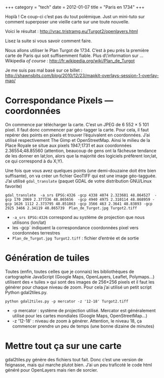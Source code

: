 +++
category = "tech"
date = 2012-01-07
title = "Paris en 1734"
+++

Hoplà ! Ce coup-ci c’est pas du tout polémique. Just un mini-tuto sur
comment superposer une vieille carte sur une toute nouvelle.

Voici le résultat : <http://vrac.tristramg.eu/Turgot2/openlayers.html>

Lisez la suite si vous savoir comment faire.

Nous allons utiliser le Plan Turgot de 1734. C’est à peu près la
première carte de Paris qui soit suffisemment fiable. Plus
d\’information sur \... Wikipedia *of course* :
<http://fr.wikipedia.org/wiki/Plan_de_Turgot>

Je me suis pas mal basé sur ce billet :
<http://shawnsbits.com/blog/2010/12/23/mapkit-overlays-session-1-overlay-map/>

# Correspondance Pixels — coordonnées

On commence par télécharger la carte. C’est un JPEG de 6 552 × 5 101
pixel. Il faut donc commencer par géo-tagger la carte. Pour cela, il
faut repérer des points en pixels et trouver l’équivalent en
coordonnées. J’ai utilisé respectivement The Gimp et OpenStreetMap.
Ainsi le milieu de la Place Royale se situe aux pixels 1947;1731 et aux
coordonnées 2.36554;48.85560 (attention, beaucoup de gens ont la
fâcheuse tendance de les donner en lat;lon, alors que la majorité des
logiciels préfèrent lon;lat, ce qui correspond à du X;Y).

Une fois que vous avez quelques points (une demi-douzaine doit être bien
suffisante), on va créer un fichier GeoTIFF qui est une image
géo-tagguée. J’ai utilisé `gdal_translate` (paquet GDAL de votre
distribution GNU/Linux favorite)

```
gdal_translate  -a_srs EPSG:4326 -gcp 4338 4074 2.323681 48.864527  -gcp 170 2069 2.377336 48.865656  -gcp 4940 4975 2.310114 48.868959 -gcp 1626 1112 2.373795 48.851863 -gcp 3566 463 2.3641 48.83893 -gcp 2925 3466 2.34119 48.865739  Plan_de_Turgot.jpg Turgot2.tiff
```

-   `-a_srs EPSG:4326` correspond au système de projection que nous
    utilisons (lon/lat)
-   les -gcp` indiquent la correspondance coordonnées pixel vers
    coordonnées terrestres
-   `Plan_de_Turgot.jpg Turgot2.tiff` : fichier d’entrée et de sortie

# Génération de tuiles

Toutes (enfin, toutes celles que je connais) les bibliothèques de
cartographie JavaScript (Google Maps, OpenLayers, Leaflet, Polymaps…)
utilisent des « tuiles » qui sont des images de 256×256 pixels et il
faut les générer pour chaque niveau de zoom. Pour cela j’ai utilisé un
petit script Python gdal2tiles.py.

```
python gdal2tiles.py -p mercator -z '12-18' Turgot2.tiff
```

-   -p mercator : système de projection utilisé. Mercator est
    généralement utilisé pour les cartes mondiales (Google Maps,
    OpenStreetMap...)
-   -z '12-18' : niveau de zoom à générer. Attention, le niveau 18, ça
    commencer prendre un peu de temps (une bonne dizaine de minutes)

# Mettre tout ça sur une carte

gdal2tiles.py génère des fichiers tout fait. Donc c’est une version de
feignasse, mais qui marche plutot bien. J’ai un peu traficoté le code
html généré pour OpenLayers mais rien de sorcier.

